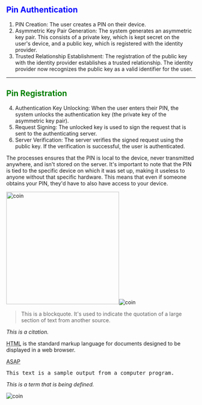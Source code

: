 ## <span style="color:blue;">Pin Authentication</span>

1. <span style="font-size:14px;">PIN Creation: The user creates a PIN on their device.</span>
2. <span style="font-size:14px;">Asymmetric Key Pair Generation: The system generates an asymmetric key pair. This consists of a private key, which is kept secret on the user's device, and a public key, which is registered with the identity provider.</span>
3. <span style="font-size:14px;">Trusted Relationship Establishment: The registration of the public key with the identity provider establishes a trusted relationship. The identity provider now recognizes the public key as a valid identifier for the user.</span>

---

## <span style="color:green;">Pin Registration</span>

4. <span style="font-size:14px;">Authentication Key Unlocking: When the user enters their PIN, the system unlocks the authentication key (the private key of the asymmetric key pair).</span>
5. <span style="font-size:14px;">Request Signing: The unlocked key is used to sign the request that is sent to the authenticating server.</span>
6. <span style="font-size:14px;">Server Verification: The server verifies the signed request using the public key. If the verification is successful, the user is authenticated.</span>

The processes ensures that the PIN is local to the device, never transmitted anywhere, and isn't stored on the server. It's important to note that the PIN is tied to the specific device on which it was set up, making it useless to anyone without that specific hardware. This means that even if someone obtains your PIN, they'd have to also have access to your device.

<img src="resources\images\coin.png" alt="coin" width="300" height="300"><img src="resources\images\coin.png" alt="coin">

<blockquote cite="https://www.example.com">
    This is a blockquote. It's used to indicate the quotation of a large section of text from another source.
</blockquote>

<cite>This is a citation.</cite>

<abbr title="Hypertext Markup Language">HTML</abbr> is the standard markup language for documents designed to be displayed in a web browser.

<acronym title="As Soon As Possible">ASAP</acronym>

<samp>This text is a sample output from a computer program.</samp>

<dfn title="The definition title goes here.">This is a term that is being defined.</dfn>

<img src="resources\images\coin.png" alt="coin">